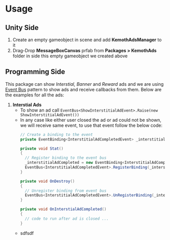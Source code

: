 # Usage
## Unity Side
1. Create an empty gameobject in scene and add **KemothAdsManager** to it
2. Drag-Drop **MessageBoxCanvas** prfab from **Packages > KemothAds** folder in side this empty gameobject we created above

## Programming Side
This package can show *Interstial, Banner* and *Reward* ads and we are using [Event Bus](https://youtu.be/4_DTAnigmaQ?si=PDmstGMSgqmc9iwi) pattern to show ads and receive callbacks from them. Below are the examples for all the ads:
1. **Interstial Ads**
   - To show an ad call `EventBus<ShowInterstitialAdEvent>.Raise(new ShowInterstitialAdEvent())`
   - In any case like either user closed the ad or ad could not be shown, we will receive same event, to use that event follow the below code:
     ```c#
     // Create a binding to the event
     private EventBinding<InterstitialAdCompletedEvent> _interstitialAdCompleted;

     private void Stat()
     {
       // Register binding to the event bus
       _interstitialAdCompleted = new EventBinding<InterstitialAdCompletedEvent>();
       EventBus<InterstitialAdCompletedEvent>.RegisterBinding(_interstitialAdCompleted);
     }

     private void OnDestroy()
     {
       // Unregister binding from event bus
       EventBus<InterstitialAdCompletedEvent>.UnRegisterBinding(_interstitialAdCompleted);
     }

     private void OnInterstialAdCompleted()
     {
       // code to run after ad is closed ...
     }
     ```
   - sdfsdf
